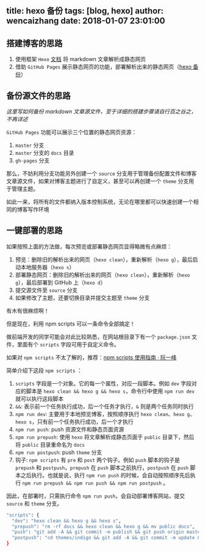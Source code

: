 title: hexo 备份
tags: [blog, hexo]
author: wencaizhang
date: 2018-01-07 23:01:00
---
## 搭建博客的思路
1. 使用框架 `Hexo` [文档](https://hexo.io/zh-cn/docs/) 将 markdown 文章解析成静态网页
1. 借助 `GitHub Pages` 展示静态网页的功能，部署解析出来的静态网页（[hexo 备份](/blog/2018/01/09/GitHub-Pages/)）

<!-- more -->

## 备份源文件的思路

  *这里写如何备份 markdown 文章源文件，至于详细的搭建步骤请自行百之谷之，不再详述*

  `GitHub Pages` 功能可以展示三个位置的静态网页资源：
  1. `master` 分支
  2. `master` 分支的 `docs` 目录
  3. `gh-pages` 分支

  那么，不妨利用分支功能另外创建一个 `source` 分支用于管理备份配置文件和博客文章源文件，如果对博客主题进行了自定义，甚至可以再创建一个 `theme` 分支用于管理主题。

  如此一来，将所有的文件都纳入版本控制系统，无论在哪里都可以快速创建一个相同的博客写作环境

## 一键部署的思路

如果按照上面的方法做，每次预览或部署静态网页显得略微有点麻烦：
1. 预览：删除旧的解析出来的网页（`hexo clean`），重新解析（`hexo g`），最后启动本地服务器（`hexo s`）
1. 部署静态网页：删除旧的解析出来的网页（`hexo clean`），重新解析（`hexo g`），最后部署到 GitHub 上（`hexo d`）
1. 提交源文件至 `source` 分支
1. 如果修改了主题，还要切换目录并提交主题至 `theme` 分支

有木有很麻烦啊！

但是现在，利用 npm scripts 可以一条命令全部搞定！

做前端开发的同学可能会对此比较熟悉，在网站根目录下有一个 `package.json` 文件，里面有个 `scripts` 字段可用于自定义命令。

如果对 `npm scripts` 不太了解的，推荐：[npm scripts 使用指南 · 阮一峰](http://www.ruanyifeng.com/blog/2016/10/npm_scripts.html)

简单介绍下这段 `npm scripts` ：
1. `scripts` 字段是一个对象。它的每一个属性，对应一段脚本。例如 `dev` 字段对应的脚本是 `hexo clean && hexo g && hexo s`，命令行中使用 `npm run dev` 就可以执行这段脚本
1. `&&`: 表示前一个任务执行成功，后一个任务才执行，`&` 则是两个任务同时执行
1. `npm run dev`: 主要用于本地预览博客，按照顺序执行 `hexo clean`、`hexo g`、`hexo s`，只有前一个任务执行成功，后一个才执行
1. `npm run push`: push 资源文件和静态页面资源
1. `npm run prepush`: 使用 `hexo` 将文章解析成静态页面于 `public` 目录下，然后将 `public` 目录重命名为 `docs`
1. `npm run postpush`: push `theme` 分支
1. 钩子: `npm scripts` 有 `pre` 和 `post` 两个钩子。例如 `push` 脚本的钩子是 `prepush` 和 `postpush`，`prepush` 在 `push` 脚本之前执行，`postpush` 在 `push` 脚本之后执行。也就是说，执行 `npm run push` 的时候，会自动按照顺序先后执行 `npm run prepush && npm run push && npm run postpush` 。

因此，在部署时，只需执行命令 `npm run push`，会自动部署博客网站，提交 `source` 和 `theme` 分支。
  ```bash
  "scripts": {
    "dev": "hexo clean && hexo g && hexo s",
    "prepush": "rm -rf docs && hexo clean && hexo g && mv public docs",
    "push": "git add -A && git commit -m publish && git push origin master",
    "postpush": "cd themes/indigo && git add -A && git commit -m update && git push origin theme"
  }
  ```